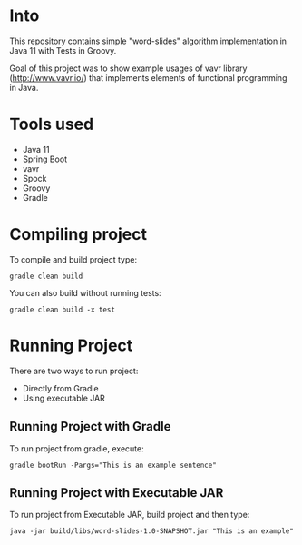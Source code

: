 # Into

This repository contains simple "word-slides" algorithm implementation in Java 11 with Tests in Groovy.

Goal of this project was to show example usages of vavr library (http://www.vavr.io/) that implements elements of functional programming in Java.

# Tools used

* Java 11
* Spring Boot
* vavr
* Spock
* Groovy
* Gradle

# Compiling project

To compile and build project type:
```
gradle clean build
```

You can also build without running tests:
```
gradle clean build -x test
```

# Running Project

There are two ways to run project:
* Directly from Gradle
* Using executable JAR

## Running Project with Gradle

To run project from gradle, execute:
```
gradle bootRun -Pargs="This is an example sentence"
```

## Running Project with Executable JAR

To run project from Executable JAR, build project and then type:
```
java -jar build/libs/word-slides-1.0-SNAPSHOT.jar "This is an example"
```
